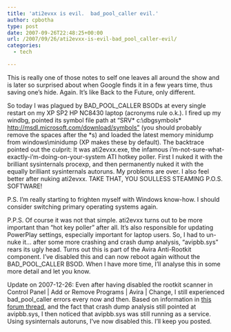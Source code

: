 ```yaml
---
title: 'ati2evxx is evil.  bad_pool_caller evil.'
author: cpbotha
type: post
date: 2007-09-26T22:48:25+00:00
url: /2007/09/26/ati2evxx-is-evil-bad_pool_caller-evil/
categories:
  - tech

---
```

This is really one of those notes to self one leaves all around the show and is later so surprised about when Google finds it in a few years time, thus saving one’s hide. Again. It’s like Back to the Future, only different.

So today I was plagued by BAD_POOL_CALLER BSODs at every single restart on my XP SP2 HP NC8430 laptop (acronyms rule o.k.). I fired up my windbg, pointed its symbol file path at “SRV\* c:\dbgsymbols\* http://msdl.microsoft.com/download/symbols” (you should probably remove the spaces after the *s) and loaded the latest memory minidump from windows\minidump (XP makes these by default). The backtrace pointed out the culprit: It was ati2evxx.exe, the infamous i’m-not-sure-what-exactly-i’m-doing-on-your-system ATI hotkey poller. First I nuked it with the brilliant sysinternals procexp, and then permanently nuked it with the equally brilliant sysinternals autoruns. My problems are over. I also feel better after nuking ati2evxx. TAKE THAT, YOU SOULLESS STEAMING P.O.S. SOFTWARE!

P.S. I’m really starting to frighten myself with Windows know-how. I should consider switching primary operating systems again.

P.P.S. Of course it was not that simple. ati2evxx turns out to be more important than “hot key poller” after all. It’s also responsible for updating PowerPlay settings, especially important for laptop users. So, I had to un-nuke it… after some more crashing and crash dump analysis, “avipbb.sys” rears its ugly head. Turns out this is part of the Avira Anti-Rootkit component. I’ve disabled this and can now reboot again without the BAD_POOL_CALLER BSOD. When I have more time, I’ll analyse this in some more detail and let you know.

Update on 2007-12-26: Even after having disabled the rootkit scanner in Control Panel | Add or Remove Programs | Avira | Change, I still experienced bad_pool_caller errors every now and then. Based on information in [this forum thread][1], and the fact that crash dump analysis still pointed at avipbb.sys, I then noticed that avipbb.sys was still running as a service. Using sysinternals autoruns, I’ve now disabled this. I’ll keep you posted.

 [1]: http://forum.avira.com/thread.php?threadid=26395&sid=1c673688365ac8931aeb6e5b297da506 "Avira form thread concerning avipbb.sys crashes."
